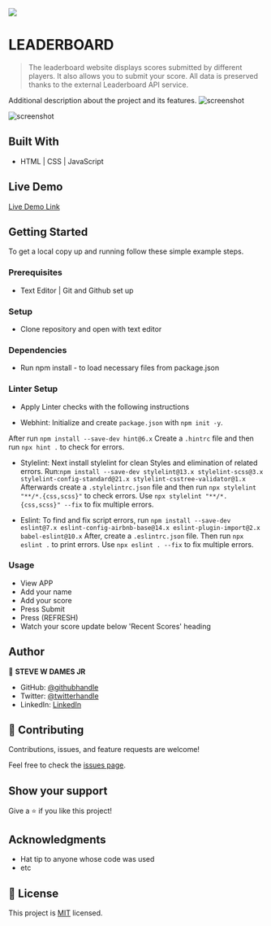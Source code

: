 ![](https://img.shields.io/badge/Microverse-blueviolet)

# LEADERBOARD

> The leaderboard website displays scores submitted by different players. It also allows you to submit your score. All data is preserved thanks to the external Leaderboard API service.


Additional description about the project and its features.
![screenshot](./images/demo-pic.png)

![screenshot](./images/New-Project-Todo.png)

## Built With

- HTML | CSS | JavaScript

## Live Demo

[Live Demo Link](https://stevewdamesjr.github.io/leaderboard/)

## Getting Started


To get a local copy up and running follow these simple example steps.

### Prerequisites
- Text Editor | Git and Github set up

### Setup
- Clone repository and open with text editor

### Dependencies
- Run npm install - to load necessary files from package.json

### Linter Setup
- Apply Linter checks with the following instructions
* Webhint: Initialize and create `package.json` with `npm init -y`.

 After run `npm install --save-dev hint@6.x`
 Create a `.hintrc` file and then run `npx hint .` to check for errors.

* Stylelint: Next install stylelint for clean Styles and elimination of related errors.
 Run:`npm install --save-dev stylelint@13.x stylelint-scss@3.x stylelint-config-standard@21.x stylelint-csstree-validator@1.x`
 Afterwards create a `.stylelintrc.json` file and then run `npx stylelint "**/*.{css,scss}"` to check errors. Use `npx stylelint "**/*.{css,scss}" --fix` to fix multiple errors.

* Eslint: To find and fix script errors, run `npm install --save-dev eslint@7.x eslint-config-airbnb-base@14.x eslint-plugin-import@2.x babel-eslint@10.x`
After, create a `.eslintrc.json` file.
Then run `npx eslint .` to print errors. 
Use `npx eslint . --fix` to fix multiple errors.


### Usage
- View APP 
- Add your name
- Add your score
- Press Submit
- Press (REFRESH)
- Watch your score update below 'Recent Scores' heading

## Author

👤 **STEVE W DAMES JR**

- GitHub: [@githubhandle](https://github.com/steveWDamesJr)
- Twitter: [@twitterhandle](https://twitter.com/Steve88312331)
- LinkedIn: [LinkedIn](https://www.linkedin.com/in/steve-w-dames-jr/)


## 🤝 Contributing

Contributions, issues, and feature requests are welcome!

Feel free to check the [issues page](../../issues/).

## Show your support

Give a ⭐️ if you like this project!

## Acknowledgments
- Hat tip to anyone whose code was used
- etc

## 📝 License

This project is [MIT](./MIT.md) licensed.
